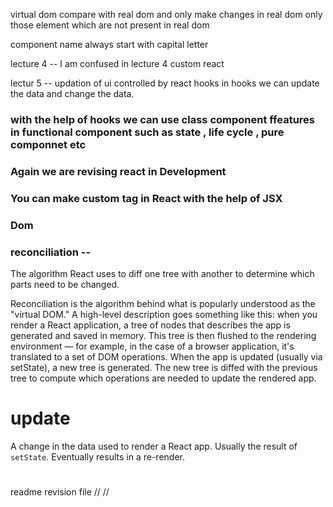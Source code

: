 virtual dom compare with real dom and only make changes in real dom only those element which are not present in real dom 

component name always start with capital letter

lecture 4 -- I am confused in lecture 4 custom react

lectur 5 -- updation of ui controlled by react hooks  in hooks we can update the data and change the data.

### with the help of hooks we can use class component ffeatures in functional component such as state , life cycle , pure componnet etc 

### Again we are revising react in Development


### You can make custom tag in React with the help of JSX

### Dom
### reconciliation --
 The algorithm React uses to diff one tree with another to determine which parts need to be changed.

 Reconciliation is the algorithm behind what is popularly understood as the "virtual DOM." A high-level description goes something like this: when you render a React application, a tree of nodes that describes the app is generated and saved in memory. This tree is then flushed to the rendering environment — for example, in the case of a browser application, it's translated to a set of DOM operations. When the app is updated (usually via setState), a new tree is generated. The new tree is diffed with the previous tree to compute which operations are needed to update the rendered app.

# update
A change in the data used to render a React app. Usually the result of `setState`. Eventually results in a re-render.

# 
readme revision file 
//  //
